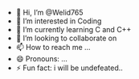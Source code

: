 - 👋 Hi, I’m @Welid765
- 👀 I’m interested in Coding  
- 🌱 I’m currently learning C and C++
- 💞️ I’m looking to collaborate on 
- 📫 How to reach me ...
- 😄 Pronouns: ...
- ⚡ Fun fact: i will be undefeated..

<!---
Welid765/Welid765 is a ✨ special ✨ repository because its `README.md` (this file) appears on your GitHub profile.
You can click the Preview link to take a look at your changes.
--->
